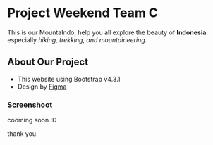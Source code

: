 # Project Weekend Team C

This is our MountaIndo, help you all explore the beauty of **Indonesia** especially _hiking, trekking, and mountaineering._

## About Our Project

- This website using Bootstrap v4.3.1
- Design by [Figma](https://www.figma.com/file/GEpRxUnvOG3HtSl5HwVpvjnQ/mountaindo.com)

### Screenshoot

cooming soon :D

thank you.
